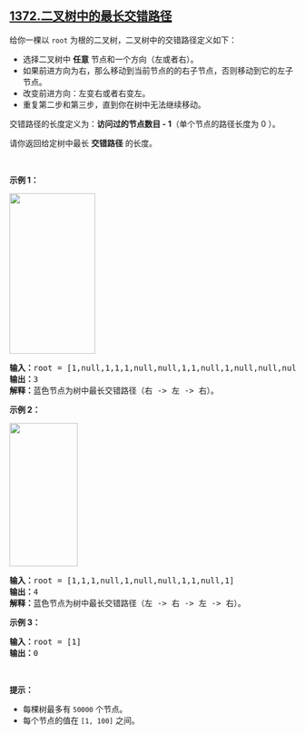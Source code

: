 ## [1372.二叉树中的最长交错路径](https://leetcode.cn/problems/longest-zigzag-path-in-a-binary-tree/)
<p>给你一棵以&nbsp;<code>root</code>&nbsp;为根的二叉树，二叉树中的交错路径定义如下：</p>

<ul>
	<li>选择二叉树中 <strong>任意</strong>&nbsp;节点和一个方向（左或者右）。</li>
	<li>如果前进方向为右，那么移动到当前节点的的右子节点，否则移动到它的左子节点。</li>
	<li>改变前进方向：左变右或者右变左。</li>
	<li>重复第二步和第三步，直到你在树中无法继续移动。</li>
</ul>

<p>交错路径的长度定义为：<strong>访问过的节点数目 - 1</strong>（单个节点的路径长度为 0 ）。</p>

<p>请你返回给定树中最长 <strong>交错路径</strong>&nbsp;的长度。</p>

<p>&nbsp;</p>

<p><strong>示例 1：</strong></p>

<p><strong><img alt="" src="https://assets.leetcode-cn.com/aliyun-lc-upload/uploads/2020/03/07/sample_1_1702.png" style="height: 283px; width: 151px;"></strong></p>

<pre><strong>输入：</strong>root = [1,null,1,1,1,null,null,1,1,null,1,null,null,null,1,null,1]
<strong>输出：</strong>3
<strong>解释：</strong>蓝色节点为树中最长交错路径（右 -&gt; 左 -&gt; 右）。
</pre>

<p><strong>示例 2：</strong></p>

<p><strong><img alt="" src="https://assets.leetcode-cn.com/aliyun-lc-upload/uploads/2020/03/07/sample_2_1702.png" style="height: 253px; width: 120px;"></strong></p>

<pre><strong>输入：</strong>root = [1,1,1,null,1,null,null,1,1,null,1]
<strong>输出：</strong>4
<strong>解释：</strong>蓝色节点为树中最长交错路径（左 -&gt; 右 -&gt; 左 -&gt; 右）。
</pre>

<p><strong>示例 3：</strong></p>

<pre><strong>输入：</strong>root = [1]
<strong>输出：</strong>0
</pre>

<p>&nbsp;</p>

<p><strong>提示：</strong></p>

<ul>
	<li>每棵树最多有&nbsp;<code>50000</code>&nbsp;个节点。</li>
	<li>每个节点的值在&nbsp;<code>[1, 100]</code> 之间。</li>
</ul>
